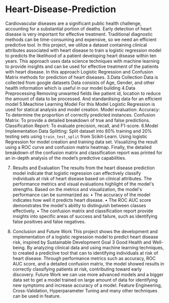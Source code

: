 # Heart-Disease-Prediction
Cardiovascular diseases are a significant public health challenge, accounting for a substantial portion of deaths. Early detection of heart disease is very important for effective treatment. Traditional diagnostic methods can be time-consuming and expensive, so we need an efficient predictive tool. In this project, we utilize a dataset containing clinical attributes associated with heart disease to train a logistic regression model to predicts the likelihood of a patient developing heart disease within ten years.
This approach uses data science techniques with machine learning to provide insights and can be used for effective treatment of the patients with heart disease. In this approach Logistic Regression and Confusion Matrix methods for prediction of heart diseases.
3.Data Collection
Data is collected from google datasets
Data consists of Age, Gender, and other health information which is useful in our model building
4.Data Preprocessing
Removing unwanted fields like patient id, location to reduce the amount of data to be processed. And standardising data for an efficient model
5.Meachine Learning Model
For this Model Logistic Regression is used for statical analysis and model creation.
Model evaluation:
Accuracy: To determine the proportion of correctly predicted instances.
Confusion Matrix: To provide a detailed breakdown of true and false predictions.
Classification Report: To evaluate precision, recall, and F1-score.
6.Model Implementation
Data Splitting: Split dataset into 80% training and 20% testing sets using `train_test_split` from Scikit-Learn.
Using logistic Regression for model creation and training data set.
Visualizing the result using a ROC curve and confusion matrix heatmap.
Finally, the detailed breakdown of the confusion matrix and classification report was printed for an in-depth analysis of the model’s predictive capabilities.

7. Results and Evaluation
The results from the heart disease prediction model indicate that logistic regression can effectively classify individuals at risk of heart disease based on clinical attributes. The performance metrics and visual evaluations highlight of the model's strengths.
Based on the metrics and visualization, the model's performance can be summarized as:
• The accuracy of the model indicates how well it predicts heart disease.
• The ROC AUC score demonstrates the model's ability to distinguish between classes effectively.
• The confusion matrix and classification report provide insights into specific areas of success and failure, such as identifying false positives and false negatives.

9. Conclusion and Future Work
This project shows the development and implementation of a logistic regression model to predict heart disease risk, inspired by Sustainable Development Goal 3 Good Health and Well-being. By analyzing clinical data and using machine learning techniques, to created a predictive tool that can to identifying individuals at risk of heart disease. Through performance metrics such as accuracy, ROC AUC score, and a detailed confusion matrix, the model showed results in correctly classifying patients at risk, contributing toward early discovery.
Future Work we can use more advanced models and a bigger data set to get a model trained on large amount of data for identifying new symptoms and increase accuracy of a model. Feature Engineering, Cross-Validation, Hyperparameter Tuning and many other techniques can be used in feature.
